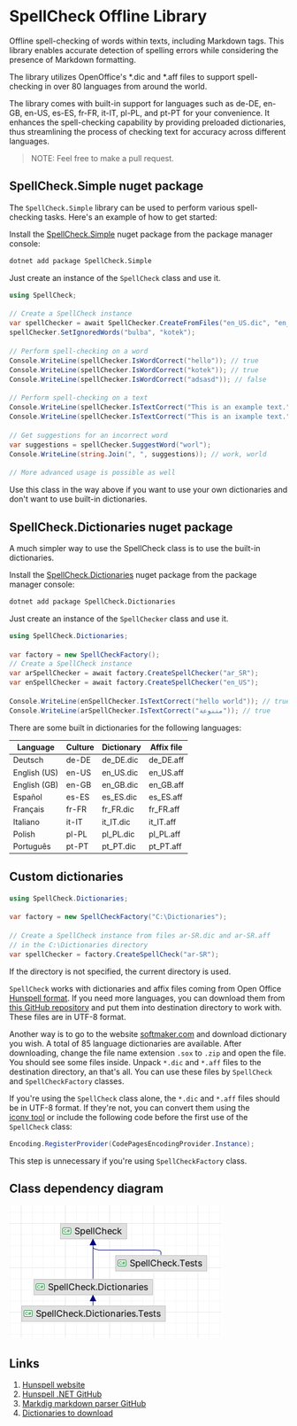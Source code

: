# SpellCheck Offline Library

Offline spell-checking of words within texts, including Markdown tags. 
This library enables accurate detection of spelling errors while considering the presence of Markdown formatting.

The library utilizes OpenOffice's *.dic and *.aff files to support spell-checking in over 80 languages from around the world.

The library comes with built-in support for languages such as 
de-DE, en-GB, en-US, es-ES, fr-FR, it-IT, pl-PL, and pt-PT for your convenience. 
It enhances the spell-checking capability by providing preloaded dictionaries, 
thus streamlining the process of checking text for accuracy across different languages.

> NOTE: Feel free to make a pull request. 

## SpellCheck.Simple nuget package

The `SpellCheck.Simple` library can be used to perform various spell-checking tasks. 
Here's an example of how to get started:

Install the [SpellCheck.Simple](https://www.nuget.org/packages/SpellCheck.Simple) nuget package
from the package manager console:

```cmd
dotnet add package SpellCheck.Simple
```

Just create an instance of the `SpellCheck` class and use it.

```csharp
using SpellCheck;

// Create a SpellCheck instance
var spellChecker = await SpellChecker.CreateFromFiles("en_US.dic", "en_US.aff");
spellChecker.SetIgnoredWords("bulba", "kotek");

// Perform spell-checking on a word
Console.WriteLine(spellChecker.IsWordCorrect("hello")); // true
Console.WriteLine(spellChecker.IsWordCorrect("kotek")); // true
Console.WriteLine(spellChecker.IsWordCorrect("adsasd")); // false

// Perform spell-checking on a text
Console.WriteLine(spellChecker.IsTextCorrect("This is an example text.")); // true
Console.WriteLine(spellChecker.IsTextCorrect("This is an ixample text.")); // false

// Get suggestions for an incorrect word
var suggestions = spellChecker.SuggestWord("worl"); 
Console.WriteLine(string.Join(", ", suggestions)); // work, world

// More advanced usage is possible as well
```

Use this class in the way above if you want to use your own dictionaries 
and don't want to use built-in dictionaries.

## SpellCheck.Dictionaries nuget package

A much simpler way to use the SpellCheck class is to use the built-in dictionaries.

Install the [SpellCheck.Dictionaries](https://www.nuget.org/packages/SpellCheck) nuget package
from the package manager console:

```cmd
dotnet add package SpellCheck.Dictionaries
```

Just create an instance of the `SpellChecker` class and use it.

```csharp
using SpellCheck.Dictionaries;

var factory = new SpellCheckFactory();
// Create a SpellCheck instance
var arSpellChecker = await factory.CreateSpellChecker("ar_SR");
var enSpellChecker = await factory.CreateSpellChecker("en_US");

Console.WriteLine(enSpellChecker.IsTextCorrect("hello world")); // true
Console.WriteLine(arSpellChecker.IsTextCorrect("متنوعة")); // true
```

There are some built in dictionaries for the following languages:

| Language     | Culture | Dictionary | Affix file |
|--------------|---------|------------|------------|
| Deutsch      | de-DE   | de_DE.dic  | de_DE.aff  |
| English (US) | en-US   | en_US.dic  | en_US.aff  |
| English (GB) | en-GB   | en_GB.dic  | en_GB.aff  |
| Español      | es-ES   | es_ES.dic  | es_ES.aff  |
| Français     | fr-FR   | fr_FR.dic  | fr_FR.aff  |
| Italiano     | it-IT   | it_IT.dic  | it_IT.aff  |
| Polish       | pl-PL   | pl_PL.dic  | pl_PL.aff  |
| Português    | pt-PT   | pt_PT.dic  | pt_PT.aff  |

## Custom dictionaries

```csharp
using SpellCheck.Dictionaries;

var factory = new SpellCheckFactory("C:\Dictionaries");

// Create a SpellCheck instance from files ar-SR.dic and ar-SR.aff
// in the C:\Dictionaries directory
var spellChecker = factory.CreateSpellCheck("ar-SR");
```

If the directory is not specified, the current directory is used.

`SpellCheck` works with dictionaries and affix files coming from Open Office [Hunspell format](https://hunspell.github.io/).
If you need more languages, you can download them from [this GitHub repository](https://github.com/titoBouzout/Dictionaries)
and put them into destination directory to work with. These files are in UTF-8 format.

Another way is to go to the website [softmaker.com](https://www.softmaker.com/en/download/dictionaries) 
and download dictionary you wish. A total of 85 language dictionaries are available. 
After downloading, change the file name extension `.sox` to `.zip` and open the file. You should see some files inside.
Unpack `*.dic` and `*.aff` files to the destination directory, an that's all. 
You can use these files by `SpellCheck` and `SpellCheckFactory` classes.

If you're using the `SpellCheck` class alone, 
the `*.dic` and `*.aff` files should be in UTF-8 format. 
If they're not, you can convert them using the  
[iconv tool](https://www.fileformat.info/tip/linux/iconv.htm) or 
include the following code before the first use of the `SpellCheck` class:

```csharp
Encoding.RegisterProvider(CodePagesEncodingProvider.Instance);
```

This step is unnecessary if you're using `SpellCheckFactory` class.

## Class dependency diagram

![Class diagram](class-diagram.png)

## Links

1. [Hunspell website](https://hunspell.github.io)
2. [Hunspell .NET GitHub](https://github.com/aarondandy/WeCantSpell.Hunspell/)
3. [Markdig markdown parser GitHub](https://github.com/xoofx/markdig)
4. [Dictionaries to download](https://www.softmaker.com/en/download/dictionaries)